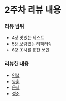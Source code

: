 # 2주차 리뷰 내용

### 리뷰 범위

* 4장 맛있는 테스트
* 5장 보람있는 리팩터링
* 6장 조사를 통한 보안

### 리뷰한 내용

* [인철](./incheol.md)
* [동훈](week2/donghun.md)
* [은지](week2/eunji.md)
* [성준](week2/sungjun.md)
